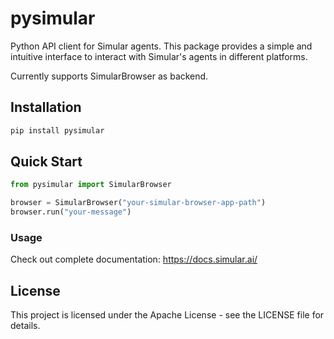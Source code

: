 # pysimular

Python API client for Simular agents. This package provides a simple and intuitive interface to interact with Simular's agents in different platforms.

Currently supports SimularBrowser as backend.

## Installation

```bash
pip install pysimular
```

## Quick Start

```python
from pysimular import SimularBrowser

browser = SimularBrowser("your-simular-browser-app-path")
browser.run("your-message")
```

### Usage
Check out complete documentation: https://docs.simular.ai/

## License

This project is licensed under the Apache License - see the LICENSE file for details.
